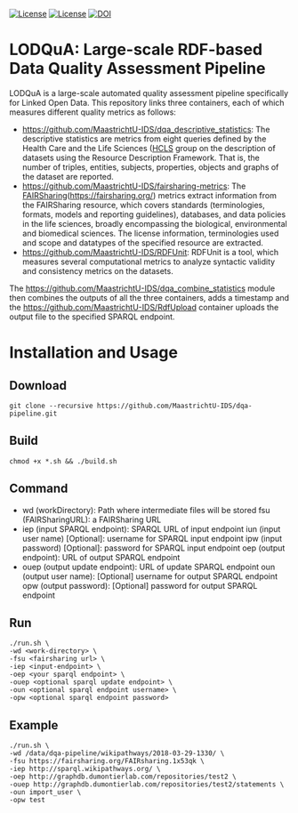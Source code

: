 [![License](https://img.shields.io/badge/FAIR-metrics-orange.svg)](http://fairmetrics.org/)
[![License](https://img.shields.io/badge/license-MIT-blue.svg)](https://opensource.org/licenses/MIT)
[![DOI](https://zenodo.org/badge/128502130.svg)](https://zenodo.org/badge/latestdoi/128502130)
# LODQuA: Large-scale RDF-based Data Quality Assessment Pipeline

LODQuA is a large-scale automated quality assessment pipeline specifically for Linked Open Data.
This repository links three containers, each of which measures different quality metrics as follows:
- https://github.com/MaastrichtU-IDS/dqa_descriptive_statistics: The descriptive statistics are metrics from eight queries defined by the Health Care and the Life Sciences ([HCLS](https://www.w3.org/TR/hcls-dataset/\#s6_6}(https://www.w3.org/TR/hcls-dataset/\#s6_6)) group on the description of datasets using the Resource Description Framework. That is, the number of triples, entities, subjects, properties, objects and graphs of the dataset are reported. 
- https://github.com/MaastrichtU-IDS/fairsharing-metrics: The [FAIRSharing](https://fairsharing.org/)(https://fairsharing.org/) metrics extract information from the FAIRSharing resource, which covers standards (terminologies, formats, models and reporting guidelines), databases, and data policies in the life sciences, broadly encompassing the biological, environmental and biomedical sciences. The license information, terminologies used and scope and datatypes of the specified resource are extracted.
- https://github.com/MaastrichtU-IDS/RDFUnit: RDFUnit is a tool, which measures several computational metrics to analyze syntactic validity and consistency metrics on the datasets.

The https://github.com/MaastrichtU-IDS/dqa_combine_statistics module then combines the outputs of all the three containers, adds a timestamp and the https://github.com/MaastrichtU-IDS/RdfUpload container uploads the output file to the specified SPARQL endpoint. 

# Installation and Usage

## Download
```shell
git clone --recursive https://github.com/MaastrichtU-IDS/dqa-pipeline.git
```

## Build
```shell
chmod +x *.sh && ./build.sh
```

## Command
- wd (workDirectory): Path where intermediate files will be stored
	 fsu (FAIRSharingURL):	a FAIRSharing URL
- iep (input SPARQL endpoint): SPARQL URL of input endpoint
	 iun (input user name)	[Optional]: username for SPARQL input endpoint
	 ipw (input password)	[Optional]: password for SPARQL input endpoint
	 oep (output endpoint):	URL of output SPARQL endpoint 
- ouep (output update endpoint): URL of update SPARQL endpoint
	 oun (output user name):	[Optional] username for output SPARQL endpoint
	 opw (output password):	[Optional] password for output SPARQL endpoint

## Run

```shell
./run.sh \
-wd <work-directory> \
-fsu <fairsharing url> \
-iep <input-endpoint> \
-oep <your sparql endpoint> \
-ouep <optional sparql update endpoint> \
-oun <optional sparql endpoint username> \
-opw <optional sparql endpoint password>
```
## Example
```shell
./run.sh \
-wd /data/dqa-pipeline/wikipathways/2018-03-29-1330/ \
-fsu https://fairsharing.org/FAIRsharing.1x53qk \
-iep http://sparql.wikipathways.org/ \
-oep http://graphdb.dumontierlab.com/repositories/test2 \
-ouep http://graphdb.dumontierlab.com/repositories/test2/statements \
-oun import_user \
-opw test
```
